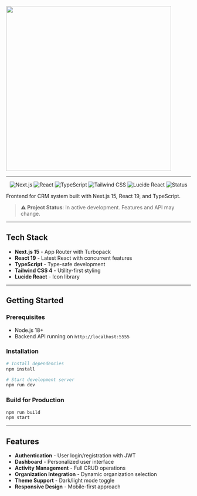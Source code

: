 <img src="https://readme-typing-svg.herokuapp.com?font=Lexend+Giga&size=25&pause=1000&color=6495ED&vCenter=true&width=435&height=25&lines=CRM%20Frontend" width="450"/>

---

<p align="center">
  <img src="https://img.shields.io/badge/Next.js-15.5.6-black?style=for-the-badge" alt="Next.js" />
  <img src="https://img.shields.io/badge/React-19.1.0-blue?style=for-the-badge" alt="React" />
  <img src="https://img.shields.io/badge/TypeScript-5.0-blue?style=for-the-badge" alt="TypeScript" />
  <img src="https://img.shields.io/badge/Tailwind%20CSS-4.0-38B2AC?style=for-the-badge" alt="Tailwind CSS" />
  <img src="https://img.shields.io/badge/Lucide%20React-0.546.0-FF6B6B?style=for-the-badge" alt="Lucide React" />
  <img src="https://img.shields.io/badge/Status-In%20Development-orange?style=for-the-badge" alt="Status" />
</p>

Frontend for CRM system built with Next.js 15, React 19, and TypeScript.

> **⚠️ Project Status**: In active development. Features and API may change.

---

## Tech Stack

- **Next.js 15** - App Router with Turbopack
- **React 19** - Latest React with concurrent features
- **TypeScript** - Type-safe development
- **Tailwind CSS 4** - Utility-first styling
- **Lucide React** - Icon library

---

## Getting Started

### Prerequisites
- Node.js 18+
- Backend API running on `http://localhost:5555`

### Installation

```bash
# Install dependencies
npm install

# Start development server
npm run dev
```

### Build for Production

```bash
npm run build
npm start
```

---

## Features

- **Authentication** - User login/registration with JWT
- **Dashboard** - Personalized user interface
- **Activity Management** - Full CRUD operations
- **Organization Integration** - Dynamic organization selection
- **Theme Support** - Dark/light mode toggle
- **Responsive Design** - Mobile-first approach
